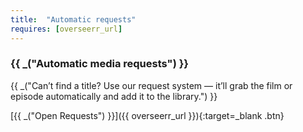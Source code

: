 ```yaml
---
title:  "Automatic requests"
requires: [overseerr_url]
---
```


### {{ _("Automatic media requests") }}

{{ _("Can’t find a title? Use our request system — it’ll grab the film or episode automatically and add it to the library.") }}

[{{ _("Open Requests") }}]({{ overseerr_url }}){:target=_blank .btn}

